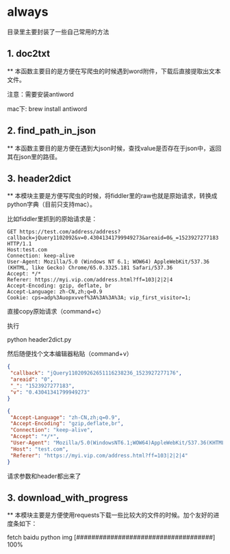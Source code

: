 # always
目录里主要封装了一些自己常用的方法
## 1. doc2txt
** 本函数主要目的是方便在写爬虫的时候遇到word附件，下载后直接提取出文本文件。

注意：需要安装antiword

mac下: brew install antiword
## 2. find_path_in_json
** 本函数主要目的是方便在遇到大json时候，查找value是否存在于json中，返回其在json里的路径。

## 3. header2dict
** 本模块主要是方便写爬虫的时候，将fiddler里的raw也就是原始请求，转换成python字典（目前只支持mac）。

比如fiddler里抓到的原始请求是：

```http
GET https://test.com/address/address?callback=jQuery1102092&v=0.43041341799949273&areaid=0&_=1523927277183 HTTP/1.1
Host:test.com
Connection: keep-alive
User-Agent: Mozilla/5.0 (Windows NT 6.1; WOW64) AppleWebKit/537.36 (KHTML, like Gecko) Chrome/65.0.3325.181 Safari/537.36
Accept: */*
Referer: https://myi.vip.com/address.html?ff=103|2|2|4
Accept-Encoding: gzip, deflate, br
Accept-Language: zh-CN,zh;q=0.9
Cookie: cps=adp%3Auopxvvef%3A%3A%3A%3A; vip_first_visitor=1;
```

直接copy原始请求（command+c）

执行

python header2dict.py

然后随便找个文本编辑器粘贴（command+v）

```json
{
 "callback": "jQuery110209262651116238236_1523927277176", 
 "areaid": "0", 
 "_": "1523927277183", 
 "v": "0.43041341799949273"
}
```

```json
{
 "Accept-Language": "zh-CN,zh;q=0.9", 
 "Accept-Encoding": "gzip,deflate,br", 
 "Connection": "keep-alive", 
 "Accept": "*/*", 
 "User-Agent": "Mozilla/5.0(WindowsNT6.1;WOW64)AppleWebKit/537.36(KHTML,likeGecko)Chrome/65.0.3325.181Safari/537.36", 
 "Host": "test.com", 
 "Referer": "https://myi.vip.com/address.html?ff=103|2|2|4"
}
```

请求参数和header都出来了

## 3. download_with_progress
** 本模块主要是方便使用requests下载一些比较大的文件的时候。加个友好的进度条如下：

fetch baidu python img  [####################################]  100%

